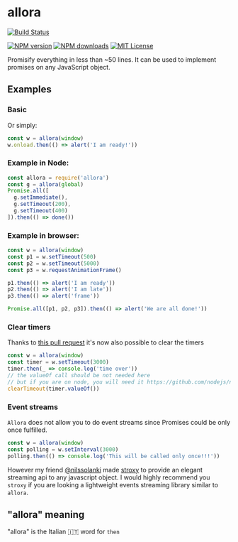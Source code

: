 # allora

[![Build Status][travis-image]][travis-url]

[![NPM version][npm-version-image]][npm-url]
[![NPM downloads][npm-downloads-image]][npm-url]
[![MIT License][license-image]][license-url]

Promisify everything in less than ~50 lines. It can be used to implement promises on any JavaScript object.

## Examples

### Basic
Or simply:
```js
const w = allora(window)
w.onload.then(() => alert('I am ready!'))
```

### Example in Node:
```js
const allora = require('allora')
const g = allora(global)
Promise.all([
  g.setImmediate(),
  g.setTimeout(200),
  g.setTimeout(400)
]).then(() => done())

```

### Example in browser:
```js
const w = allora(window)
const p1 = w.setTimeout(500)
const p2 = w.setTimeout(5000)
const p3 = w.requestAnimationFrame()

p1.then(() => alert('I am ready'))
p2.then(() => alert('I am late'))
p3.then(() => alert('frame'))

Promise.all([p1, p2, p3]).then(() => alert('We are all done!'))
```

### Clear timers
Thanks to [this pull request](https://github.com/GianlucaGuarini/allora/pull/3) it's now also possible to clear the timers
```js
const w = allora(window)
const timer = w.setTimeout(3000)
timer.then(_ => console.log('time over'))
// the valueOf call should be not needed here
// but if you are on node, you will need it https://github.com/nodejs/node/issues/7792
clearTimeout(timer.valueOf())
```

### Event streams
`Allora` does not allow you to do event streams since Promises could be only once fulfilled.
```js
const w = allora(window)
const polling = w.setInterval(3000)
polling.then(() => console.log('This will be called only once!!!'))

```
However my friend [@nilssolanki](https://github.com/nilssolanki) made [stroxy](https://github.com/nilssolanki/stroxy) to provide an elegant streaming api to any javascript object. I would highly recommend you `stroxy` if you are looking a lightweight events streaming library similar to `allora`.

## "allora" meaning

"allora" is the Italian :it: word for `then`



[travis-image]:https://img.shields.io/travis/GianlucaGuarini/allora.svg?style=flat-square
[travis-url]:https://travis-ci.org/GianlucaGuarini/allora

[license-image]:http://img.shields.io/badge/license-MIT-000000.svg?style=flat-square
[license-url]:LICENSE.txt

[npm-version-image]:http://img.shields.io/npm/v/allora.svg?style=flat-square
[npm-downloads-image]:http://img.shields.io/npm/dm/allora.svg?style=flat-square
[npm-url]:https://npmjs.org/package/allora

